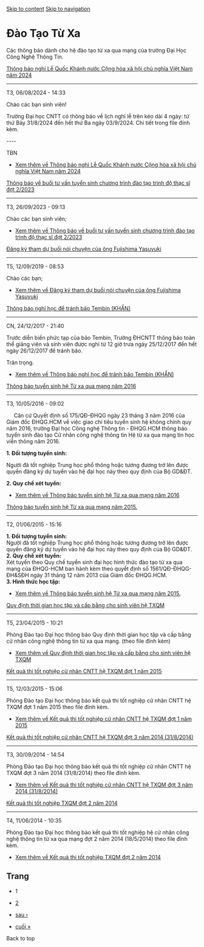 [Skip to content](https://daa.uit.edu.vn/thongbaotuxa#main)
 [Skip to navigation](https://daa.uit.edu.vn/thongbaotuxa#main-nav)

Đào Tạo Từ Xa
=============

Các thông báo dành cho hệ đào tạo từ xa qua mạng của trường Đại Học Công Nghệ Thông Tin.

[Thông báo nghỉ Lễ Quốc Khánh nước Cộng hòa xã hội chủ nghĩa Việt Nam năm 2024](https://daa.uit.edu.vn/thong-bao-nghi-le-quoc-khanh-nuoc-cong-hoa-xa-hoi-chu-nghia-viet-nam-nam-2024)

--------------------------------------------------------------------------------------------------------------------------------------------------------------------------------------

T3, 06/08/2024 - 14:33

Chào các bạn sinh viên!

Trường Đại học CNTT có thông báo về lịch nghỉ lễ trên kéo dài 4 ngày: từ thứ Bảy 31/8/2024 đến hết thứ Ba ngày 03/9/2024. Chi tiết trong file đính kèm.

\----

TBN

*   [Xem thêm về Thông báo nghỉ Lễ Quốc Khánh nước Cộng hòa xã hội chủ nghĩa Việt Nam năm 2024](https://daa.uit.edu.vn/thong-bao-nghi-le-quoc-khanh-nuoc-cong-hoa-xa-hoi-chu-nghia-viet-nam-nam-2024 "Thông báo nghỉ Lễ Quốc Khánh nước Cộng hòa xã hội chủ nghĩa Việt Nam năm 2024")
    

[Thông báo về buổi tư vấn tuyển sinh chương trình đào tạo trình độ thạc sĩ đợt 2/2023](https://daa.uit.edu.vn/thongbao/thong-bao-ve-buoi-tu-van-tuyen-sinh-chuong-trinh-dao-tao-trinh-do-thac-si-dot-22023)

------------------------------------------------------------------------------------------------------------------------------------------------------------------------------------------------------------

T3, 26/09/2023 - 09:13

Chào các bạn sinh viên;

*   [Xem thêm về Thông báo về buổi tư vấn tuyển sinh chương trình đào tạo trình độ thạc sĩ đợt 2/2023](https://daa.uit.edu.vn/thongbao/thong-bao-ve-buoi-tu-van-tuyen-sinh-chuong-trinh-dao-tao-trinh-do-thac-si-dot-22023 "Thông báo về buổi tư vấn tuyển sinh chương trình đào tạo trình độ thạc sĩ đợt 2/2023")
    

[Đăng ký tham dự buổi nói chuyện của ông Fujishima Yasuyuki](https://daa.uit.edu.vn/thongbao/dang-ky-tham-du-buoi-noi-chuyen-cua-ong-fujishima-yasuyuki)

---------------------------------------------------------------------------------------------------------------------------------------------------------

T5, 12/09/2019 - 08:53

Chào các bạn;

*   [Xem thêm về Đăng ký tham dự buổi nói chuyện của ông Fujishima Yasuyuki](https://daa.uit.edu.vn/thongbao/dang-ky-tham-du-buoi-noi-chuyen-cua-ong-fujishima-yasuyuki "Đăng ký tham dự buổi nói chuyện của ông Fujishima Yasuyuki")
    

[Thông báo nghỉ học để tránh bão Tembin (KHẨN)](https://daa.uit.edu.vn/thongbao/thong-bao-nghi-hoc-de-tranh-bao-tembin-khan)

-----------------------------------------------------------------------------------------------------------------------------

CN, 24/12/2017 - 21:40

Trước diễn biến phức tạp của bão Tembin, Trường ĐHCNTT thông báo toàn thể giảng viên và sinh viên được nghỉ từ 12 giờ trưa ngày 25/12/2017 đến hết ngày 26/12/2017 để tránh bão.

Trân trọng.

*   [Xem thêm về Thông báo nghỉ học để tránh bão Tembin (KHẨN)](https://daa.uit.edu.vn/thongbao/thong-bao-nghi-hoc-de-tranh-bao-tembin-khan "Thông báo nghỉ học để tránh bão Tembin (KHẨN)")
    

[Thông báo tuyển sinh hệ Từ xa qua mạng năm 2016](https://daa.uit.edu.vn/thongbao/thong-bao-tuyen-sinh-he-tu-xa-qua-mang-nam-2016)

-----------------------------------------------------------------------------------------------------------------------------------

T3, 10/05/2016 - 09:02

     Căn cứ Quyết định số 175/QĐ-ĐHQG ngày 23 tháng 3 năm 2016 của Giám đốc ĐHQG.HCM về việc giao chỉ tiêu tuyển sinh hệ không chính quy năm 2016, trường Đại học Công nghệ Thông tin - ĐHQG.HCM thông báo tuyển sinh đào tạo Cử nhân công nghệ thông tin Hệ từ xa qua mạng tin học viễn thông năm 2016.

**1\. Đối tượng tuyển sinh:**

Người đã tốt nghiệp Trung học phổ thông hoặc tương đương trở lên được quyền đăng ký dự tuyển vào hệ đại học này theo quy định của Bộ GD&ĐT.

**2\. Quy chế xét tuyển:**

*   [Xem thêm về Thông báo tuyển sinh hệ Từ xa qua mạng năm 2016](https://daa.uit.edu.vn/thongbao/thong-bao-tuyen-sinh-he-tu-xa-qua-mang-nam-2016 "Thông báo tuyển sinh hệ Từ xa qua mạng năm 2016")
    

[Thông báo tuyển sinh hệ Từ xa qua mạng năm 2015.](https://daa.uit.edu.vn/thongbao/thong-bao-tuyen-sinh-he-tu-xa-qua-mang-nam-2015)

------------------------------------------------------------------------------------------------------------------------------------

T2, 01/06/2015 - 15:16

**1\. Đối tượng tuyển sinh:**  
Người đã tốt nghiệp Trung học phổ thông hoặc tương đương trở lên được quyền đăng ký dự tuyển vào hệ đại học này theo quy định của Bộ GD&ĐT.  
**2\. Quy chế xét tuyển:**  
Xét tuyển theo Quy chế tuyển sinh đại học hình thức đào tạo từ xa qua mạng của ĐHQG-HCM ban hành kèm theo quyết định số 1561/QĐ-ĐHQG-ĐH&SĐH ngày 31 tháng 12 năm 2013 của Giám đốc ĐHQG.HCM.  
**3\. Hình thức học tập:**  

*   [Xem thêm về Thông báo tuyển sinh hệ Từ xa qua mạng năm 2015.](https://daa.uit.edu.vn/thongbao/thong-bao-tuyen-sinh-he-tu-xa-qua-mang-nam-2015 "Thông báo tuyển sinh hệ Từ xa qua mạng năm 2015.")
    

[Quy định thời gian học tập và cấp bằng cho sinh viên hệ TXQM](https://daa.uit.edu.vn/thongbao/quy-dinh-thoi-gian-hoc-tap-va-cap-bang-cho-sinh-vien-he-txqm)

-------------------------------------------------------------------------------------------------------------------------------------------------------------

T5, 23/04/2015 - 10:21

Phòng Đào tạo Đại học thông báo Quy định thời gian học tập và cấp bằng cử nhân công nghệ thông tin từ xa qua mạng. (theo file đính kèm)

*   [Xem thêm về Quy định thời gian học tập và cấp bằng cho sinh viên hệ TXQM](https://daa.uit.edu.vn/thongbao/quy-dinh-thoi-gian-hoc-tap-va-cap-bang-cho-sinh-vien-he-txqm "Quy định thời gian học tập và cấp bằng cho sinh viên hệ TXQM")
    

[Kết quả thi tốt nghiệp cử nhân CNTT hệ TXQM đợt 1 năm 2015](https://daa.uit.edu.vn/thongbao/ket-qua-thi-tot-nghiep-cu-nhan-cntt-he-txqm-dot-1-nam-2015)

---------------------------------------------------------------------------------------------------------------------------------------------------------

T5, 12/03/2015 - 15:06

Phòng Đào tạo Đại học thông báo kết quả thi tốt nghiệp cử nhân CNTT hệ TXQM đợt 1 năm 2015 theo file đính kèm.

*   [Xem thêm về Kết quả thi tốt nghiệp cử nhân CNTT hệ TXQM đợt 1 năm 2015](https://daa.uit.edu.vn/thongbao/ket-qua-thi-tot-nghiep-cu-nhan-cntt-he-txqm-dot-1-nam-2015 "Kết quả thi tốt nghiệp cử nhân CNTT hệ TXQM đợt 1 năm 2015")
    

[Kết quả thi tốt nghiệp cử nhân CNTT hệ TXQM đợt 3 năm 2014 (31/8/2014)](https://daa.uit.edu.vn/thongbao/ket-qua-thi-tot-nghiep-cu-nhan-cntt-he-txqm-dot-3-nam-2014-3182014)

-----------------------------------------------------------------------------------------------------------------------------------------------------------------------------

T3, 30/09/2014 - 14:54

Phòng Đào tạo Đại học thông báo kết quả thi tốt nghiệp cử nhân CNTT hệ TXQM đợt 3 năm 2014 (31/8/2014) theo file đính kèm.

*   [Xem thêm về Kết quả thi tốt nghiệp cử nhân CNTT hệ TXQM đợt 3 năm 2014 (31/8/2014)](https://daa.uit.edu.vn/thongbao/ket-qua-thi-tot-nghiep-cu-nhan-cntt-he-txqm-dot-3-nam-2014-3182014 "Kết quả thi tốt nghiệp cử nhân CNTT hệ TXQM đợt 3 năm 2014 (31/8/2014)")
    

[Kết quả thi tốt nghiệp TXQM đợt 2 năm 2014](https://daa.uit.edu.vn/thongbao/ket-qua-thi-tot-nghiep-txqm-dot-2-nam-2014)

-------------------------------------------------------------------------------------------------------------------------

T4, 11/06/2014 - 10:35

Phòng Đào tạo Đại học thông báo kết quả thi tốt nghiệp hệ cử nhân công nghệ thông tin từ xa qua mạng đợt 2 năm 2014 (18/5/2014) theo file đính kèm.

*   [Xem thêm về Kết quả thi tốt nghiệp TXQM đợt 2 năm 2014](https://daa.uit.edu.vn/thongbao/ket-qua-thi-tot-nghiep-txqm-dot-2-nam-2014 "Kết quả thi tốt nghiệp TXQM đợt 2 năm 2014")
    

Trang
-----

*   1
*   [2](https://daa.uit.edu.vn/thongbaotuxa?page=1 "Đến trang 2")
    
*   [sau ›](https://daa.uit.edu.vn/thongbaotuxa?page=1 "Đến trang kế sau")
    
*   [cuối »](https://daa.uit.edu.vn/thongbaotuxa?page=1 "Đến trang cuối cùng")
    

Back to top